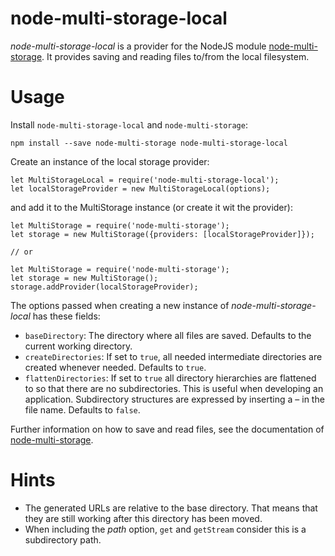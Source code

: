 # node-multi-storage-local

_node-multi-storage-local_ is a provider for the NodeJS module [node-multi-storage](https://www.npmjs.com/package/node-multi-storage).
It provides saving and reading files to/from the local filesystem.

# Usage

Install `node-multi-storage-local` and `node-multi-storage`:

    npm install --save node-multi-storage node-multi-storage-local
    
Create an instance of the local storage provider:

    let MultiStorageLocal = require('node-multi-storage-local');
    let localStorageProvider = new MultiStorageLocal(options);
    
and add it to the MultiStorage instance (or create it wit the provider):

    let MultiStorage = require('node-multi-storage');
    let storage = new MultiStorage({providers: [localStorageProvider]});
    
    // or
    
    let MultiStorage = require('node-multi-storage');
    let storage = new MultiStorage();
    storage.addProvider(localStorageProvider);
    
The options passed when creating a new instance of _node-multi-storage-local_ has these fields:

- `baseDirectory`: The directory where all files are saved. Defaults to the current working directory.
- `createDirectories`: If set to `true`, all needed intermediate directories are created whenever needed. Defaults to `true`.
- `flattenDirectories`: If set to `true` all directory hierarchies are flattened to so that there are no subdirectories. 
This is useful when developing an application. Subdirectory structures are expressed by inserting a – in the file name. Defaults to `false`. 

Further information on how to save and read files, see the documentation of [node-multi-storage](https://www.npmjs.com/package/node-multi-storage).

# Hints

- The generated URLs are relative to the base directory. That means that they are still working after this
directory has been moved.
- When including the _path_ option, `get` and `getStream` consider this is a subdirectory path.